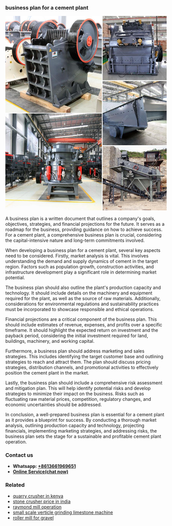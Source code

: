 <h3>business plan for a cement plant</h3><img src='1708332515.jpg' alt=''><p>A business plan is a written document that outlines a company's goals, objectives, strategies, and financial projections for the future. It serves as a roadmap for the business, providing guidance on how to achieve success. For a cement plant, a comprehensive business plan is crucial, considering the capital-intensive nature and long-term commitments involved.</p><p>When developing a business plan for a cement plant, several key aspects need to be considered. Firstly, market analysis is vital. This involves understanding the demand and supply dynamics of cement in the target region. Factors such as population growth, construction activities, and infrastructure development play a significant role in determining market potential.</p><p>The business plan should also outline the plant's production capacity and technology. It should include details on the machinery and equipment required for the plant, as well as the source of raw materials. Additionally, considerations for environmental regulations and sustainability practices must be incorporated to showcase responsible and ethical operations.</p><p>Financial projections are a critical component of the business plan. This should include estimates of revenue, expenses, and profits over a specific timeframe. It should highlight the expected return on investment and the payback period, considering the initial investment required for land, buildings, machinery, and working capital.</p><p>Furthermore, a business plan should address marketing and sales strategies. This includes identifying the target customer base and outlining strategies to reach and attract them. The plan should discuss pricing strategies, distribution channels, and promotional activities to effectively position the cement plant in the market.</p><p>Lastly, the business plan should include a comprehensive risk assessment and mitigation plan. This will help identify potential risks and develop strategies to minimize their impact on the business. Risks such as fluctuating raw material prices, competition, regulatory changes, and economic uncertainties should be addressed.</p><p>In conclusion, a well-prepared business plan is essential for a cement plant as it provides a blueprint for success. By conducting a thorough market analysis, outlining production capacity and technology, projecting financials, implementing marketing strategies, and addressing risks, the business plan sets the stage for a sustainable and profitable cement plant operation.</p><h3>Contact us</h3><ul><li><strong>Whatsapp:&nbsp;<a href="https://wa.me/8613661969651">+8613661969651</a></strong></li><li><a href="https://swt.shibang-china.com/?git&amp;zhl&amp;business plan for a cement plant"><strong>Online Service(chat now)</strong></a></li></ul><h3>Related</h3><ul><li><a href='quarry crusher in kenya.md'>quarry crusher in kenya</a></li><li><a href='stone crusher price in india.md'>stone crusher price in india</a></li><li><a href='raymond mill operation.md'>raymond mill operation</a></li><li><a href='small scale verticle grinding limestone machine.md'>small scale verticle grinding limestone machine</a></li><li><a href='roller mill for gravel.md'>roller mill for gravel</a></li></ul>